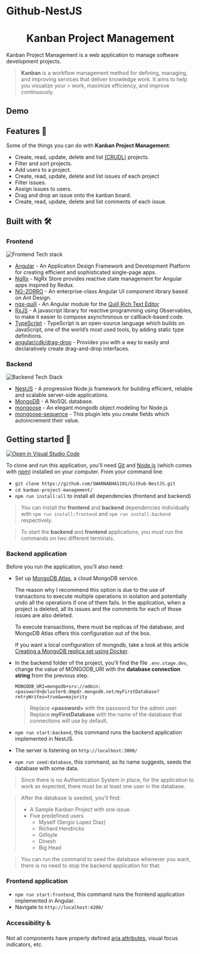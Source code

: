 # Github-NestJS
<h1 align="center">Kanban Project Management</h1>

Kanban Project Management is a web application to manage software development projects.

> **Kanban** is a workflow management method for defining, managing, and improving services that deliver knowledge work. It aims to help you visualize your > work, maximize efficiency, and improve continuously.

## Demo

## Features 🚀

Some of the things you can do with **Kanban Project Management**:

-   Create, read, update, delete and list [(CRUDL)](https://en.wikipedia.org/wiki/Create,_read,_update_and_delete) projects.
-   Filter and sort projects.
-   Add users to a project.
-   Create, read, update, delete and list issues of each project
-   Filter issues.
-   Assign issues to users.
-   Drag and drop an issue onto the kanban board.
-   Create, read, update, delete and list comments of each issue.

## Built with 🛠️

### Frontend

![Frontend Tech stack](https://res.cloudinary.com/comparte/image/upload/v1626413844/tech-stack.png)

-   [Angular](https://angular.io/) - An Application Design Framework and Development Platform for creating efficient and sophisticated single-page apps.
-   [NgRx](https://ngrx.io/) - NgRx Store provides reactive state management for Angular apps inspired by Redux.
-   [NG-ZORRO](https://ng.ant.design/docs/introduce/en) - An enterprise-class Angular UI component library based on Ant Design.
-   [ngx-quill](https://github.com/KillerCodeMonkey/ngx-quill) - An Angular module for the [Quill Rich Text Editor](https://quilljs.com/)
-   [RxJS](https://rxjs.dev/) - A javascript library for reactive programming using Observables, to make it easier to compose asynchronous or callback-based code.
-   [TypeScript](https://www.typescriptlang.org/) - TypeScript is an open-source language which builds on JavaScript, one of the world’s most used tools, by adding static type definitions.
-   [angular/cdk/drag-drop](https://material.angular.io/cdk/drag-drop/overview) - Provides you with a way to easily and declaratively create drag-and-drop interfaces.

### Backend

![Backend Tech Stack](https://user-images.githubusercontent.com/61401062/130734976-e6c69175-1738-4841-8e0b-cb0d3b94cd7e.png)

-   [NestJS](https://nestjs.com/) - A progressive Node.js framework for building efficient, reliable and scalable server-side applications.
-   [MongoDB](https://www.mongodb.com/) - A NoSQL database.
-   [mongoose](https://mongoosejs.com/) - An elegant mongodb object modeling for Node.js
-   [mongoose-sequence](https://github.com/ramiel/mongoose-sequence) - This plugin lets you create fields which autoincrement their value.

## Getting started 🏁

[![Open in Visual Studio Code](https://open.vscode.dev/badges/open-in-vscode.svg)](https://open.vscode.dev/SWARNABHA1101/Github-NestJS)

To clone and run this application, you'll need [Git](https://git-scm.com) and [Node.js](https://nodejs.org/en/download/) (which comes with [npm](http://npmjs.com)) installed on your computer. From your command line:

-   `git clone https://github.com/SWARNABHA1101/Github-NestJS.git`
-   `cd kanban-project-management/`
-   `npm run install:all` to install all dependencies (frontend and backend)

> You can install the **frontend** and **backend** dependencies individually with `npm run install:frontend` and `npm run install:backend` respectively.

> To start the **backend** and **frontend** applications, you must run the commands on two different terminals.

### Backend application

Before you run the application, you'll also need:

-   Set up [MongoDB Atlas](https://www.mongodb.com/en/cloud/atlas), a cloud MongoDB service.

    The reason why I recommend this option is due to the use of transactions to execute multiple operations in isolation and potentially undo all the operations if one of them fails. In the application, when a project is deleted, all its issues and the comments for each of those issues are also deleted.

    To execute transactions, there must be replicas of the database, and MongoDB Atlas offers this configuration out of the box.

    If you want a local configuration of mongodb, take a look at this article [Creating a MongoDB replica set using Docker](https://www.sohamkamani.com/blog/2016/06/30/docker-mongo-replica-set/).

-   In the backend folder of the project, you'll find the file `.env.stage.dev`, change the value of MONGODB_URI with the **database connection string** from the previous step.

    ```
    MONGODB_URI=mongodb+srv://admin:<password>@cluster0.dmpdr.mongodb.net/myFirstDatabase?retryWrites=true&w=majority
    ```

    > Replace **\<password\>** with the password for the admin user. Replace **myFirstDatabase** with the name of the database that connections will use by default.

-   `npm run start:backend`, this command runs the backend application implemented in NestJS.
-   The server is listening on `http://localhost:3000/`
-   `npm run seed:database`, this command, as its name suggests, seeds the database with some data.

> Since there is no Authentication System in place, for the application to work as expected, there must be at least one user in the database.

> After the database is seeded, you'll find:
>
> -   A Sample Kanban Project with one issue.
> -   Five predefined users
>     -   Myself (Sergio Lopez Diaz)
>     -   Richard Hendricks
>     -   Gilfoyle
>     -   Dinesh
>     -   Big Head

> You can run the command to seed the database whenever you want, there is no need to stop the backend application for that.

### Frontend application

-   `npm run start:frontend`, this command runs the frontend application implemented in Angular.
-   Navigate to `http://localhost:4200/`

### Accessibility ♿

Not all components have properly defined [aria attributes](https://developer.mozilla.org/en-US/docs/Web/Accessibility/ARIA), visual focus indicators, etc.
